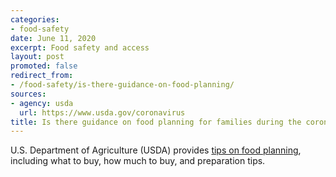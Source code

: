 ```yaml
---
categories:
- food-safety
date: June 11, 2020
excerpt: Food safety and access
layout: post
promoted: false
redirect_from:
- /food-safety/is-there-guidance-on-food-planning/
sources:
- agency: usda
  url: https://www.usda.gov/coronavirus
title: Is there guidance on food planning for families during the coronavirus pandemic?
---
```


U.S. Department of Agriculture (USDA) provides [tips on food planning](https://www.choosemyplate.gov/coronavirus), including what to buy, how much to buy, and preparation tips.